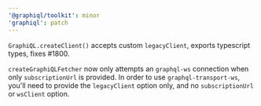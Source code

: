 ```yaml
---
'@graphiql/toolkit': minor
'graphiql': patch
---
```


`GraphiQL.createClient()` accepts custom `legacyClient`, exports typescript types, fixes #1800. 

`createGraphiQLFetcher` now only attempts an `graphql-ws` connection when only `subscriptionUrl` is provided. In order to use `graphql-transport-ws`, you'll need to provide the `legacyClient` option only, and no `subscriptionUrl` or `wsClient` option.
